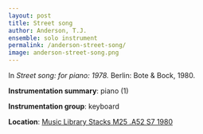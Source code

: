 ```yaml
---
layout: post
title: Street song
author: Anderson, T.J.
ensemble: solo instrument
permalink: /anderson-street-song/
image: anderson-street-song.png
---
```


In *Street song: for piano: 1978.* Berlin: Bote & Bock, 1980.

**Instrumentation summary**: piano (1) 

**Instrumentation group**: keyboard 

**Location**: <a href="https://tufts-primo.hosted.exlibrisgroup.com/primo-explore/fulldisplay?docid=01TUN_ALMA21104821750003851&context=L&vid=01TUN&lang=en_US&search_scope=EVERYTHING&adaptor=Local%20Search%20Engine&tab=everything&query=any,contains,T.%20J.%20Anderson%20street%20song&facet=library,include,01TUN_MUSIC&offset=0" target="_blank">Music Library Stacks M25 .A52 S7 1980 </a>

